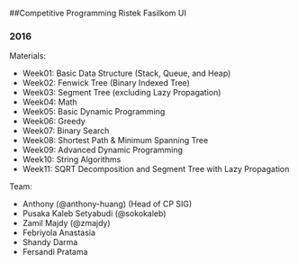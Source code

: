 ##Competitive Programming Ristek Fasilkom UI

### 2016

Materials:

* Week01: Basic Data Structure (Stack, Queue, and Heap)
* Week02: Fenwick Tree (Binary Indexed Tree)
* Week03: Segment Tree (excluding Lazy Propagation)
* Week04: Math
* Week05: Basic Dynamic Programming
* Week06: Greedy
* Week07: Binary Search
* Week08: Shortest Path & Minimum Spanning Tree
* Week09: Advanced Dynamic Programming
* Week10: String Algorithms
* Week11: SQRT Decomposition and Segment Tree with Lazy Propagation

Team:

* Anthony (@anthony-huang) (Head of CP SIG)
* Pusaka Kaleb Setyabudi (@sokokaleb)
* Zamil Majdy (@zmajdy)
* Febriyola Anastasia
* Shandy Darma
* Fersandi Pratama
